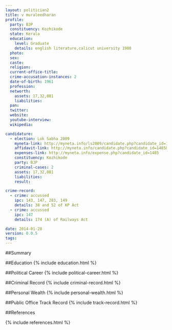 ```yaml
---
layout: politician2
title: v muraleedharan
profile: 
  party: BJP
  constituency: Kozhikode
  state: Kerala
  education: 
    level: Graduate
    details: english literature,calicut university 1980
  photo: 
  sex: 
  caste: 
  religion: 
  current-office-title: 
  crime-accusation-instances: 2
  date-of-birth: 1961
  profession: 
  networth: 
    assets: 17,32,081
    liabilities: 
  pan: 
  twitter: 
  website: 
  youtube-interview: 
  wikipedia: 

candidature: 
  - election: Lok Sabha 2009
    myneta-link: http://myneta.info/ls2009/candidate.php?candidate_id=1485
    affidavit-link: http://myneta.info/candidate.php?candidate_id=1485&scan=original
    expenses-link: http://myneta.info/expense.php?candidate_id=1485
    constituency: Kozhikode 
    party: BJP
    criminal-cases: 2
    assets: 17,32,081
    liabilities: 
    result:  

crime-record: 
  - crime: accussed
    ipc: 143, 147, 283, 149
    details: 38 and 52 of KP Act 
  - crime: accussed
    ipc: 147
    details: 174 (A) of Railways Act 

date: 2014-01-28
version: 0.0.5
tags: 
---
```

##Summary


##Education
{% include education.html %}


##Political Career
{% include political-career.html %}


##Criminal Record
{% include criminal-record.html %}


##Personal Wealth
{% include personal-wealth.html %}


##Public Office Track Record
{% include track-record.html %}


##References


{% include references.html %}